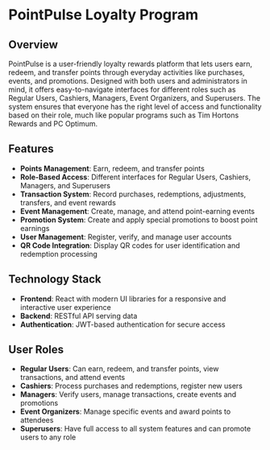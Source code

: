 # PointPulse Loyalty Program

## Overview

PointPulse is a user-friendly loyalty rewards platform that lets users earn, redeem, and transfer points through everyday activities like purchases, events, and promotions. Designed with both users and administrators in mind, it offers easy-to-navigate interfaces for different roles such as Regular Users, Cashiers, Managers, Event Organizers, and Superusers. The system ensures that everyone has the right level of access and functionality based on their role, much like popular programs such as Tim Hortons Rewards and PC Optimum.

## Features

- **Points Management**: Earn, redeem, and transfer points
- **Role-Based Access**: Different interfaces for Regular Users, Cashiers, Managers, and Superusers
- **Transaction System**: Record purchases, redemptions, adjustments, transfers, and event rewards
- **Event Management**: Create, manage, and attend point-earning events
- **Promotion System**: Create and apply special promotions to boost point earnings
- **User Management**: Register, verify, and manage user accounts
- **QR Code Integration**: Display QR codes for user identification and redemption processing

## Technology Stack

- **Frontend**: React with modern UI libraries for a responsive and interactive user experience
- **Backend**: RESTful API serving data
- **Authentication**: JWT-based authentication for secure access

## User Roles

- **Regular Users**: Can earn, redeem, and transfer points, view transactions, and attend events
- **Cashiers**: Process purchases and redemptions, register new users
- **Managers**: Verify users, manage transactions, create events and promotions
- **Event Organizers**: Manage specific events and award points to attendees
- **Superusers**: Have full access to all system features and can promote users to any role